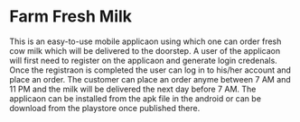 # Farm Fresh Milk

This is an easy-to-use mobile applicaon using which one can order fresh cow milk which will be delivered to the doorstep. A user of the applicaon will first need to register on the applicaon and generate login credenals. Once the registraon is completed the user can log in to his/her account and place an order. The customer can place an order anyme between 7 AM and 11 PM and the milk will be delivered the next day before 7 AM. The applicaon can be installed from the apk file in the android or can be download from the playstore once published there.
